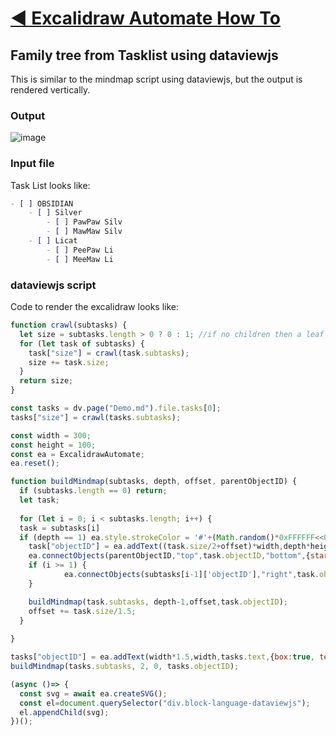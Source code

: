 # [◀ Excalidraw Automate How To](../readme.md)
## Family tree from Tasklist using dataviewjs
This is similar to the mindmap script using dataviewjs, but the output is rendered vertically.

### Output
![image](https://user-images.githubusercontent.com/14358394/117549637-d3ecc280-b03b-11eb-952a-840a9a75b6ca.png)

### Input file
Task List looks like:
```markdown
- [ ] OBSIDIAN
    - [ ] Silver
        - [ ] PawPaw Silv
        - [ ] MawMaw Silv
    - [ ] Licat
        - [ ] PeePaw Li
        - [ ] MeeMaw Li
```

### dataviewjs script
Code to render the excalidraw looks like:
```javascript
function crawl(subtasks) {
  let size = subtasks.length > 0 ? 0 : 1; //if no children then a leaf with size 1
  for (let task of subtasks) {
    task["size"] = crawl(task.subtasks);
    size += task.size;
  }
  return size;
}

const tasks = dv.page("Demo.md").file.tasks[0];
tasks["size"] = crawl(tasks.subtasks);

const width = 300;
const height = 100;
const ea = ExcalidrawAutomate;
ea.reset();

function buildMindmap(subtasks, depth, offset, parentObjectID) {
  if (subtasks.length == 0) return;
  let task;
  
  for (let i = 0; i < subtasks.length; i++) {
  task = subtasks[i]
  if (depth == 1) ea.style.strokeColor = '#'+(Math.random()*0xFFFFFF<<0).toString(16);
    task["objectID"] = ea.addText((task.size/2+offset)*width,depth*height,task.text,{box:true})
    ea.connectObjects(parentObjectID,"top",task.objectID,"bottom",{startArrowHead: 'arrow', endArrowHead: 'dot'});
    if (i >= 1) {
            ea.connectObjects(subtasks[i-1]['objectID'],"right",task.objectID,"left", {endArrowHead: 'none'});
    }

    buildMindmap(task.subtasks, depth-1,offset,task.objectID);
    offset += task.size/1.5;
  }
 
}

tasks["objectID"] = ea.addText(width*1.5,width,tasks.text,{box:true, textAlign:"center"});    
buildMindmap(tasks.subtasks, 2, 0, tasks.objectID);

(async ()=> {
  const svg = await ea.createSVG(); 
  const el=document.querySelector("div.block-language-dataviewjs"); 
  el.appendChild(svg); 
})();
```